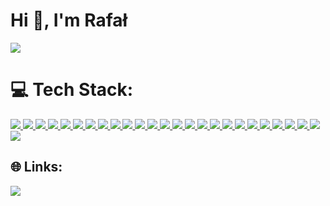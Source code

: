 <h1>Hi 👋, I'm Rafał</h1>

![](https://github-readme-stats-sigma-five.vercel.app/api/top-langs/?username=Vertori&theme=vue&hide_border=false&include_all_commits=true&count_private=false&layout=compact)

# 💻 Tech Stack:

<p>
            <a href="#">
               <img src="https://img.shields.io/badge/html5-%23E34F26.svg?style=for-the-badge&logo=html5&logoColor=white"/>        
            </a>
              <a href="#">
             <img src="https://img.shields.io/badge/css3-%231572B6.svg?style=for-the-badge&logo=css3&logoColor=white"/>      
            </a>
            <a href="#">
             <img src="https://img.shields.io/badge/SASS-hotpink.svg?style=for-the-badge&logo=SASS&logoColor=white"/>      
            </a>
            <a href="#">
             <img src="https://img.shields.io/badge/javascript-%23323330.svg?style=for-the-badge&logo=javascript&logoColor=%23F7DF1E"/>      
            </a>
             <a href="#">
               <img src="https://img.shields.io/badge/typescript-%23007ACC.svg?style=for-the-badge&logo=typescript&logoColor=white"/>        
            </a>
            <a href="#">
              <img src="https://img.shields.io/badge/react-%2320232a.svg?style=for-the-badge&logo=react&logoColor=%2361DAFB"/>      
            </a>
          <a href="#">
              <img src="https://img.shields.io/badge/angular-%23DD0031.svg?style=for-the-badge&logo=angular&logoColor=white"/>      
            </a>
            <a href="#">
              <img src="https://img.shields.io/badge/Next-black?style=for-the-badge&logo=next.js&logoColor=white"/>      
            </a>
             <a href="#">
             <img src="https://img.shields.io/badge/redux-%23593d88.svg?style=for-the-badge&logo=redux&logoColor=white"/>      
            </a>
             <a href="#">
             <img src="https://img.shields.io/badge/-React%20Query-FF4154?style=for-the-badge&logo=react%20query&logoColor=white"/>      
            </a>
               <a href="#">
             <img src="https://img.shields.io/badge/-ApolloGraphQL-311C87?style=for-the-badge&logo=apollo-graphql"/>      
            </a>
            <a href="#">
             <img src="https://img.shields.io/badge/React_Router-CA4245?style=for-the-badge&logo=react-router&logoColor=white"/>      
            </a>
            <a href="#">
             <img src="https://img.shields.io/badge/tailwindcss-%2338B2AC.svg?style=for-the-badge&logo=tailwind-css&logoColor=white"/>      
            </a>
            <a href="#">
             <img src="https://img.shields.io/badge/styled--components-DB7093?style=for-the-badge&logo=styled-components&logoColor=white"/>        
            </a>
            <a href="#">
             <img src="https://img.shields.io/badge/MUI-%230081CB.svg?style=for-the-badge&logo=mui&logoColor=white"/>        
            </a>
            <a href="#">
              <img src="https://img.shields.io/badge/vite-%23646CFF.svg?style=for-the-badge&logo=vite&logoColor=white"/>      
            </a>
             <a href="#">
              <img src="https://img.shields.io/badge/yarn-%232C8EBB.svg?style=for-the-badge&logo=yarn&logoColor=white"/>      
            </a>
             <a href="#">
              <img src="https://img.shields.io/badge/git-%23F05033.svg?style=for-the-badge&logo=git&logoColor=white"/>      
            </a>
            <a href="#">
              <img src="https://img.shields.io/badge/github-%23121011.svg?style=for-the-badge&logo=github&logoColor=white"/>      
            </a>
            <a href="#">
              <img src="https://img.shields.io/badge/node.js-6DA55F?style=for-the-badge&logo=node.js&logoColor=white"/>      
            </a>
            <a href="#">
              <img src="https://img.shields.io/badge/express.js-%23404d59.svg?style=for-the-badge&logo=express&logoColor=%2361DAFB"/>      
            </a>
               <a href="#">
              <img src="https://img.shields.io/badge/nestjs-%23E0234E.svg?style=for-the-badge&logo=nestjs&logoColor=white"/>      
            </a>
              <a href="#">
              <img src="https://img.shields.io/badge/chatGPT-74aa9c?style=for-the-badge&logo=openai&logoColor=white"/>      
            </a>
            <a href="#">
              <img src="https://img.shields.io/badge/Visual%20Studio%20Code-0078d7.svg?style=for-the-badge&logo=visual-studio-code&logoColor=white"/>      
            </a>
            <a href="#">
              <img src="https://img.shields.io/badge/firebase-%23039BE5.svg?style=for-the-badge&logo=firebase"/>      
            </a>
             <a href="#">
              <img src="https://img.shields.io/badge/MongoDB-%234ea94b.svg?style=for-the-badge&logo=mongodb&logoColor=white"/>      
            </a>
</p>

## 🌐 Links:

<p>
<a href="https://rfikus-portfolio.netlify.app/" target="_blank">
<img src="https://img.shields.io/badge/Portfolio-%23000000.svg?style=for-the-badge&logo=firefox&logoColor=#FF7139"/>
</a>
</p>
